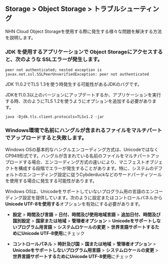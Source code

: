 ## Storage > Object Storage > トラブルシューティング
NHN Cloud Object Storageを使用する際に発生する様々な問題を解決する方法を説明します。

<h3>JDK を使用するアプリケーションで Object Storageにアクセスすると、次のような SSLエラーが発生します。</h3>

```
peer not authenticated; nested exception is javax.net.ssl.SSLPeerUnverifiedException: peer not authenticated
```

JDK 11.0.2でTLS 1.3を使う時発生する可能性があるJDKのバグです。

JDKを11.0.3以上のバージョンにアップデートするか、アプリケーションを実行する時、次のようにTLS 1.2を使うようにオプションを追加する必要があります。

```
java -Djdk.tls.client.protocols=TLSv1.2 -jar
```


<h3>Windows環境で名前にハングルが含まれるファイルをマルチパートでアップロードすると失敗します。</h3>

Windows OSの基本的なハングルエンコーディング方式は、UnicodeではなくCP949形式です。ハングルが含まれている名前のファイルをマルチパートアップロードする場合、エンコーディング方式の違いにより、マニフェストオブジェクトを構成する段階でエラーが発生することがあります。特に、システムのデフォルトのエンコーディング設定に従うCybderduckなどのサードパーティツールを使用する場合に発生する可能性があります。

Windows OSは、Unicodeをサポートしていないプログラム用の言語のエンコーディング設定を提供しています。次のように設定またはコントロールパネルから**Unicode UTF-8を使用する**オプションを有効にする必要があります。

* **設定** > **時間及び言語** > **日付、時間及び使用地域言語** > **追加日付、時間及び国別設定** > **国家または地域** > **管理者オプション** > **Unicodeをサポートしないプログラム用言語** > **システムロケールの変更** > **世界言語サポートするためにUnicode UTF-8使用**にチェック

* **コントロールパネル** > **時計及び国** > **国または地域** > **管理者オプション** > **Unicodeをサポートしないプログラム用言語** > **システムロケールの変更** > **世界言語サポートするためにUnicode UTF-8使用**にチェック
